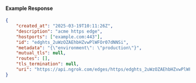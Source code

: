 <!-- Code generated for API Clients. DO NOT EDIT. -->

#### Example Response

```json
{
	"created_at": "2025-03-19T10:11:26Z",
	"description": "acme https edge",
	"hostports": ["example.com:443"],
	"id": "edghts_2uWzOZAEhbHZvwPlWFOr07dNNSi",
	"metadata": "{\"environment\": \"production\"}",
	"mutual_tls": null,
	"routes": [],
	"tls_termination": null,
	"uri": "https://api.ngrok.com/edges/https/edghts_2uWzOZAEhbHZvwPlWFOr07dNNSi"
}
```
